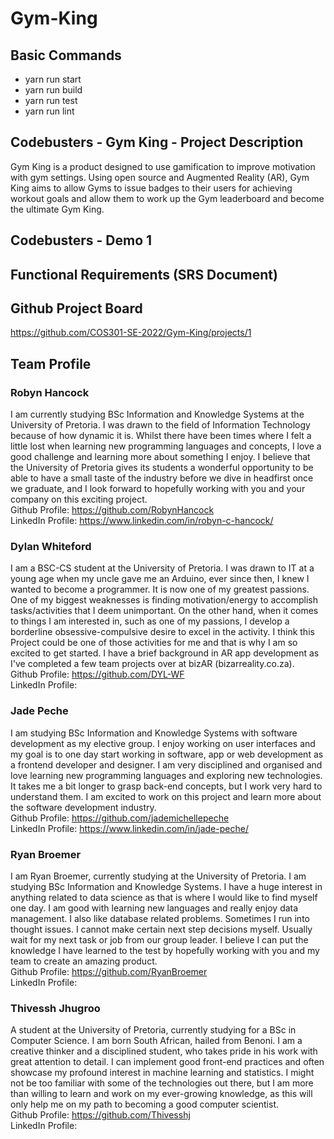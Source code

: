 # Gym-King
## Basic Commands
- yarn run start
- yarn run build
- yarn run test
- yarn run lint
## Codebusters - Gym King - Project Description
Gym King is a product designed to use gamification to improve motivation with gym settings. Using open source and Augmented Reality (AR), Gym King aims to allow Gyms to issue badges to their users for achieving workout goals and allow them to work up the Gym leaderboard and become the ultimate Gym King.

## Codebusters - Demo 1

## Functional Requirements (SRS Document)

## Github Project Board
https://github.com/COS301-SE-2022/Gym-King/projects/1

## Team Profile
### Robyn Hancock
I am currently studying BSc Information and Knowledge Systems at the University of Pretoria. I was drawn to the field of Information Technology because of how dynamic it is. Whilst there have been times where I felt a little lost when learning new programming languages and concepts, I love a good challenge and learning more about something I enjoy. 
I believe that the University of Pretoria gives its students a wonderful opportunity to be able to have a small taste of the industry before we dive in headfirst once we graduate, and I look forward to hopefully working with you and your company on this exciting project.<br>
Github Profile: https://github.com/RobynHancock <br>
LinkedIn Profile: https://www.linkedin.com/in/robyn-c-hancock/

### Dylan Whiteford
I am a BSC-CS student at the University of Pretoria. I was drawn to IT at a young age when my uncle gave me an Arduino, ever since then, I knew I wanted to become a programmer. It is now one of my greatest passions. One of my biggest weaknesses is finding motivation/energy to accomplish tasks/activities that I deem unimportant. On the other hand, when it comes to things I am interested in, such as one of my passions, I develop a borderline obsessive-compulsive desire to excel in the activity. I think this Project could be one of those activities for me and that is why I am so excited to get started. I have a brief background in AR app development as I've completed a few team projects over at bizAR (bizarreality.co.za). <br>
Github Profile: https://github.com/DYL-WF <br>
LinkedIn Profile:

### Jade Peche
I am studying BSc Information and Knowledge Systems with software development as my elective group. I enjoy working on user interfaces and my goal is to one day start working in software, app or web development as a frontend developer and designer. I am very disciplined and organised and love learning new programming languages and exploring new technologies. It takes me a bit longer to grasp back-end concepts, but I work very hard to understand them. I am excited to work on this project and learn more about the software development industry. <br>
Github Profile: https://github.com/jademichellepeche <br>
LinkedIn Profile: https://www.linkedin.com/in/jade-peche/

### Ryan Broemer
I am Ryan Broemer, currently studying at the University of Pretoria. I am studying BSc Information and Knowledge Systems. I have a huge interest in anything related to data science as that is where I would like to find myself one day. I am good with learning new languages and really enjoy data management. I also like database related problems. Sometimes I run into thought issues. I cannot make certain next step decisions myself. Usually wait for my next task or job from our group leader. I believe I can put the knowledge I have learned to the test by hopefully working with you and my team to create an amazing product. <br>
Github Profile: https://github.com/RyanBroemer <br>
LinkedIn Profile:

### Thivessh Jhugroo
A student at the University of Pretoria, currently studying for a BSc in Computer Science. I am born South African, hailed from Benoni. I am a creative thinker and a disciplined student, who takes pride in his work with great attention to detail. I can implement good front-end practices and often showcase my profound interest in machine learning and statistics. I might not be too familiar with some of the technologies out there, but I am more than willing to learn and work on my ever-growing knowledge, as this will only help me on my path to becoming a good computer scientist. <br>
Github Profile: https://github.com/Thivesshj  <br>
LinkedIn Profile:

